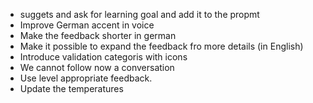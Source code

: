 - suggets and ask for learning goal and add it to the propmt
- Improve German accent in voice
- Make the feedback shorter in german
- Make it possible to expand the feedback fro more details (in English)
- Introduce validation categoris with icons
- We cannot follow now a conversation
- Use level appropriate feedback.
- Update the temperatures